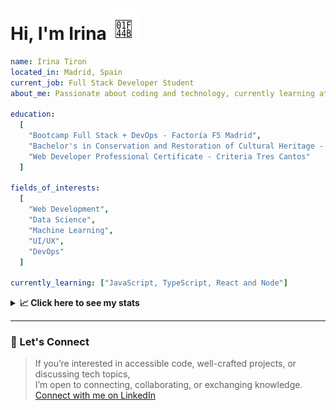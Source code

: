 <h1>Hi, I'm Irina <img src="./hand-emoji.svg" alt="Waving Hand" width="50" height="50"></h1>

```yaml
name: Irina Tiron
located_in: Madrid, Spain
current_job: Full Stack Developer Student
about_me: Passionate about coding and technology, currently learning at Factoría F5 in Madrid

education:
  [
    "Bootcamp Full Stack + DevOps - Factoría F5 Madrid",
    "Bachelor's in Conservation and Restoration of Cultural Heritage - ESCRBC Madrid",
    "Web Developer Professional Certificate - Criteria Tres Cantos"
  ]

fields_of_interests:
  [
    "Web Development",
    "Data Science",
    "Machine Learning",
    "UI/UX",
    "DevOps"
  ]
  
currently_learning: ["JavaScript, TypeScript, React and Node"]

```

<details>
  <summary><b>📈 Click here to see my stats</b></summary>

  ---
 
<!--START_SECTION:waka-->
**🐱 My GitHub Data** 

> 📦 167.1 kB Used in GitHub's Storage 
 > 
> 🏆 368 Contributions in the Year 2025
 > 
> 💼 Opted to Hire
 > 
> 📜 8 Public Repositories 
 > 
> 🔑 2 Private Repositories 
 > 
**I'm an Early 🐤** 

```text
🌞 Morning                556 commits         ██████░░░░░░░░░░░░░░░░░░░   25.35 % 
🌆 Daytime                1258 commits        ██████████████░░░░░░░░░░░   57.36 % 
🌃 Evening                314 commits         ████░░░░░░░░░░░░░░░░░░░░░   14.32 % 
🌙 Night                  65 commits          █░░░░░░░░░░░░░░░░░░░░░░░░   02.96 % 
```
📅 **I'm Most Productive on Wednesday** 

```text
Monday                   287 commits         ███░░░░░░░░░░░░░░░░░░░░░░   13.09 % 
Tuesday                  548 commits         ██████░░░░░░░░░░░░░░░░░░░   24.99 % 
Wednesday                568 commits         ██████░░░░░░░░░░░░░░░░░░░   25.90 % 
Thursday                 393 commits         ████░░░░░░░░░░░░░░░░░░░░░   17.92 % 
Friday                   315 commits         ████░░░░░░░░░░░░░░░░░░░░░   14.36 % 
Saturday                 36 commits          ░░░░░░░░░░░░░░░░░░░░░░░░░   01.64 % 
Sunday                   46 commits          █░░░░░░░░░░░░░░░░░░░░░░░░   02.10 % 
```


📊 **This Week I Spent My Time On** 

```text
🕑︎ Time Zone: Europe/Madrid

💬 Programming Languages: 
TypeScript               9 hrs 16 mins       ████████████████░░░░░░░░░   62.12 % 
JavaScript               3 hrs 27 mins       ██████░░░░░░░░░░░░░░░░░░░   23.19 % 
Other                    1 hr 8 mins         ██░░░░░░░░░░░░░░░░░░░░░░░   07.68 % 
Bash                     49 mins             █░░░░░░░░░░░░░░░░░░░░░░░░   05.47 % 
Git Config               8 mins              ░░░░░░░░░░░░░░░░░░░░░░░░░   00.93 % 

🐱‍💻 Projects: 
server                   8 hrs 47 mins       ███████████████░░░░░░░░░░   58.82 % 
client                   5 hrs 20 mins       █████████░░░░░░░░░░░░░░░░   35.79 % 
api-book                 48 mins             █░░░░░░░░░░░░░░░░░░░░░░░░   05.38 % 
```

**I Mostly Code in JavaScript** 

```text
JavaScript               9 repos             █████████████░░░░░░░░░░░░   52.94 % 
TypeScript               3 repos             ████░░░░░░░░░░░░░░░░░░░░░   17.65 % 
HTML                     3 repos             ████░░░░░░░░░░░░░░░░░░░░░   17.65 % 
CSS                      2 repos             ███░░░░░░░░░░░░░░░░░░░░░░   11.76 % 
```



**Timeline**

![Lines of Code chart](https://raw.githubusercontent.com/irinatiron/irinatiron/main/assets/bar_graph.png)


 Last Updated on 14/10/2025 06:31:06 UTC
<!--END_SECTION:waka-->

</details>

---

### 📎 Let's Connect

>If you’re interested in accessible code, well-crafted projects, or discussing tech topics,  
>I’m open to connecting, collaborating, or exchanging knowledge.  
>[Connect with me on LinkedIn](https://www.linkedin.com/in/irinatiron/)
